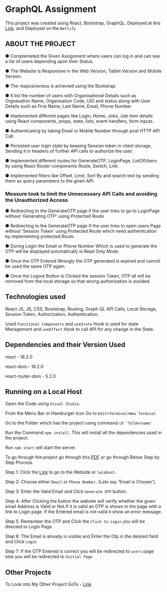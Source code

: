# GraphQL Assignment

This project was created using React, Bootstrap, GraphQL. Deployed at this [Link](https://graphqlassignment.netlify.app/). and Deployed on the `Netlify`

## ABOUT THE PROJECT

● Complemeted the Given Assignment where users can log in and can see a list of users depending upon their Status.

● The Website is Responsive in the Web Version, Tablet Version and Mobile Version.

● The resposiveness is achevied using the Bootstrap.

● It list the number of users with Organisational Details such as Orgnasation Name, Organisation Code, UID and status along with User Details such as First Name, Last Name, Email, Phone Number 

● Implemented different pages like Login, Home, Jobs, Job item details using React
components, props, state, lists, event handlers, form inputs.

● Authenticating by taking Email or Mobile Number through post HTTP API Call.

● Persisted user login state by keeping Session token in client storage, Sending it in headers of 
further API calls to authorize the user.

● Implemented different routes for GenerateOTP, LoginPage, ListOfUsers by using React Router components Route, Switch, Link.

● Implemented filters like Offset, Limit, Sort By and search text by sending them as query parameters to the given API.

### Measure took to limit the Unnecessary API Calls and avoiding the Unauthorized Access

● Redirecting to the GenerateOTP page if the user tries to go to LoginPage without 'Generating OTP' using Protected Route

● Redirecting to the GenerateOTP page if the user tries to open users Page without 'Session Token' using Protected Route
which need authentication by implementing protected Route.

● During Login the Email or Phone Number Which is used to generate the OTP will be displayed automatically in Read Only Mode.

● Once the OTP Entered Wrongly the OTP generated is expired and cannot be used the same OTP again.

● Once the Logout Button is Clicked the session Token, OTP all will be removed from the local storage so that wrong authorization is avoided

## Technologies used

React JS, JS, CSS, Bootstrap, Routing, Graph QL API Calls, Local Storage, Session Token, Authorization, Authentication.

Used `Functional Components` and  `useState` Hook is used for state Management and `useEffect` Hook to call API for any change in the State. 

## Dependencies and their Version Used

react - 18.2.0

react-dom - 18.2.0

react-router-dom - 5.2.0

## Running on a Local Host

Open the Code using `Visual Studio`.

From the Menu Bar or Hamburger Icon Go to `Edit>Terminal>New Terminal`

Go to the Folder which has the project using command `cd 'foldername'`
 
Run the Command `npm install`. This will install all the dependencies used in the project.

Run `npm start` will start the server.

To go through the project go through this [PDF](https://scribehow.com/shared/Step_by_Step_Procedure_on_How_to_Navigate_through_the_Project__-xmxVfaaSPyGAmuZUv4W0Q) or go through Below Step by Step Process

Step 1: Click the [Link](https://graphqlassignment.netlify.app/) to go to the Website or `locahost`.

Step 2: Choose either `Email` or `Phone Number`.  [Lets say 'Email is Chosen'].

Step 3: Enter the Valid Email and Click `Generate OTP` button.

Step 4: After Clicking the button the website will verify whether the given email Address is Valid or Not.If it is valid an OTP is shown in the page with a link to Login page. If the Entered email is not valid it show an error message.

Step 5: Remember the OTP and Click the `Click to Login` you will be directed to Login Page.

Step 6: The Email is already is visible and Enter the Otp in the desired field and Click `Login`

Step 7: If the OTP Entered is correct you will be redirected to  `users` page else you will be redirected to `Initial Page`

## Other Projects

To Look into My Other Project GoTo - [Link](https://github.com/CA-MANOJ-VARMA?tab=repositories)


